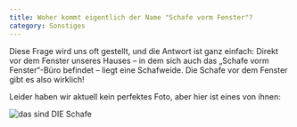 ```yaml
---
title: Woher kommt eigentlich der Name "Schafe vorm Fenster"?
category: Sonstiges
---
```


Diese Frage wird uns oft gestellt, und die Antwort ist ganz einfach: Direkt vor dem Fenster unseres Hauses – in dem sich auch das „Schafe vorm Fenster“-Büro befindet – liegt eine Schafweide. Die Schafe vor dem Fenster gibt es also wirklich!

Leider haben wir aktuell kein perfektes Foto, aber hier ist eines von ihnen:

![das sind DIE Schafe](/img/hilfe/die-SCHAFE-vorm-Fenster.jpeg)
